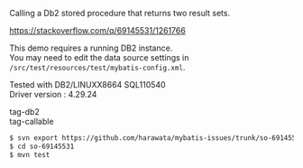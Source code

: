 Calling a Db2 stored procedure that returns two result sets.  

https://stackoverflow.com/q/69145531/1261766

This demo requires a running DB2 instance.  
You may need to edit the data source settings in `/src/test/resources/test/mybatis-config.xml`.

Tested with DB2/LINUXX8664 SQL110540  
Driver version : 4.29.24

tag-db2  
tag-callable

```sh
$ svn export https://github.com/harawata/mybatis-issues/trunk/so-69145531
$ cd so-69145531
$ mvn test
```
